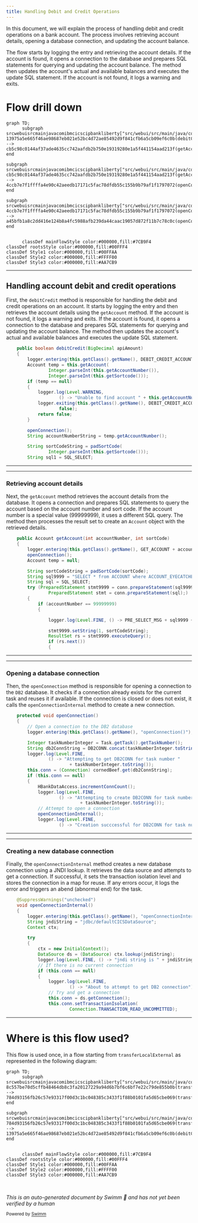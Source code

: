 ```yaml
---
title: Handling Debit and Credit Operations
---
```

In this document, we will explain the process of handling debit and credit operations on a bank account. The process involves retrieving account details, opening a database connection, and updating the account balance.

The flow starts by logging the entry and retrieving the account details. If the account is found, it opens a connection to the database and prepares SQL statements for querying and updating the account balance. The method then updates the account's actual and available balances and executes the update SQL statement. If the account is not found, it logs a warning and exits.

# Flow drill down

```mermaid
graph TD;
      subgraph srcwebuisrcmainjavacomibmcicscipbankliberty["src/webui/src/main/java/com/ibm/cics/cip/bankliberty"]
13975a5e665f46ae98687eb021e52bc4d72ae85492d9f841cfb6a5cb09ef6c0b(debitCredit) --> cb5c98c0144af37ade4635cc742aafdb2b750e19319280e1a5f441154aad213f(getAccount)
end

subgraph srcwebuisrcmainjavacomibmcicscipbankliberty["src/webui/src/main/java/com/ibm/cics/cip/bankliberty"]
cb5c98c0144af37ade4635cc742aafdb2b750e19319280e1a5f441154aad213f(getAccount) --> 4ccb7e7f1ffffa4e90c42aeedb17171c5fac78dfdb55c155b9b79af1f1797072(openConnection)
end

subgraph srcwebuisrcmainjavacomibmcicscipbankliberty["src/webui/src/main/java/com/ibm/cics/cip/bankliberty"]
4ccb7e7f1ffffa4e90c42aeedb17171c5fac78dfdb55c155b9b79af1f1797072(openConnection) --> a45bfb1a8c2dd416e124b8a4fc5988afb239da44caac19057d872f11b7c78c0c(openConnectionInternal)
end


      classDef mainFlowStyle color:#000000,fill:#7CB9F4
classDef rootsStyle color:#000000,fill:#00FFF4
classDef Style1 color:#000000,fill:#00FFAA
classDef Style2 color:#000000,fill:#FFFF00
classDef Style3 color:#000000,fill:#AA7CB9
```

<SwmSnippet path="/src/webui/src/main/java/com/ibm/cics/cip/bankliberty/web/db2/Account.java" line="1000">

---

## Handling account debit and credit operations

First, the <SwmToken path="src/webui/src/main/java/com/ibm/cics/cip/bankliberty/web/db2/Account.java" pos="1000:5:5" line-data="	public boolean debitCredit(BigDecimal apiAmount)">`debitCredit`</SwmToken> method is responsible for handling the debit and credit operations on an account. It starts by logging the entry and then retrieves the account details using the <SwmToken path="src/webui/src/main/java/com/ibm/cics/cip/bankliberty/web/db2/Account.java" pos="1003:9:9" line-data="		Account temp = this.getAccount(">`getAccount`</SwmToken> method. If the account is not found, it logs a warning and exits. If the account is found, it opens a connection to the database and prepares SQL statements for querying and updating the account balance. The method then updates the account's actual and available balances and executes the update SQL statement.

```java
	public boolean debitCredit(BigDecimal apiAmount)
	{
		logger.entering(this.getClass().getName(), DEBIT_CREDIT_ACCOUNT);
		Account temp = this.getAccount(
				Integer.parseInt(this.getAccountNumber()),
				Integer.parseInt(this.getSortcode()));
		if (temp == null)
		{
			logger.log(Level.WARNING,
					() -> "Unable to find account " + this.getAccountNumber());
			logger.exiting(this.getClass().getName(), DEBIT_CREDIT_ACCOUNT,
					false);
			return false;
		}

		openConnection();
		String accountNumberString = temp.getAccountNumber();

		String sortCodeString = padSortCode(
				Integer.parseInt(this.getSortcode()));
		String sql1 = SQL_SELECT;
```

---

</SwmSnippet>

<SwmSnippet path="/src/webui/src/main/java/com/ibm/cics/cip/bankliberty/web/db2/Account.java" line="402">

---

### Retrieving account details

Next, the <SwmToken path="src/webui/src/main/java/com/ibm/cics/cip/bankliberty/web/db2/Account.java" pos="402:5:5" line-data="	public Account getAccount(int accountNumber, int sortCode)">`getAccount`</SwmToken> method retrieves the account details from the database. It opens a connection and prepares SQL statements to query the account based on the account number and sort code. If the account number is a special value (99999999), it uses a different SQL query. The method then processes the result set to create an <SwmToken path="src/webui/src/main/java/com/ibm/cics/cip/bankliberty/web/db2/Account.java" pos="402:3:3" line-data="	public Account getAccount(int accountNumber, int sortCode)">`Account`</SwmToken> object with the retrieved details.

```java
	public Account getAccount(int accountNumber, int sortCode)
	{
		logger.entering(this.getClass().getName(), GET_ACCOUNT + accountNumber);
		openConnection();
		Account temp = null;

		String sortCodeString = padSortCode(sortCode);
		String sql9999 = "SELECT * from ACCOUNT where ACCOUNT_EYECATCHER LIKE 'ACCT' AND ACCOUNT_SORTCODE like ? order by ACCOUNT_NUMBER DESC";
		String sql = SQL_SELECT;
		try (PreparedStatement stmt9999 = conn.prepareStatement(sql9999);
				PreparedStatement stmt = conn.prepareStatement(sql);)
		{
			if (accountNumber == 99999999)
			{

				logger.log(Level.FINE, () -> PRE_SELECT_MSG + sql9999 + ">");

				stmt9999.setString(1, sortCodeString);
				ResultSet rs = stmt9999.executeQuery();
				if (rs.next())
				{
```

---

</SwmSnippet>

<SwmSnippet path="/src/webui/src/main/java/com/ibm/cics/cip/bankliberty/api/json/HBankDataAccess.java" line="69">

---

### Opening a database connection

Then, the <SwmToken path="src/webui/src/main/java/com/ibm/cics/cip/bankliberty/api/json/HBankDataAccess.java" pos="69:5:5" line-data="	protected void openConnection()">`openConnection`</SwmToken> method is responsible for opening a connection to the <SwmToken path="src/webui/src/main/java/com/ibm/cics/cip/bankliberty/api/json/HBankDataAccess.java" pos="71:13:13" line-data="		// Open a connection to the DB2 database">`DB2`</SwmToken> database. It checks if a connection already exists for the current task and reuses it if available. If the connection is closed or does not exist, it calls the <SwmToken path="src/webui/src/main/java/com/ibm/cics/cip/bankliberty/api/json/HBankDataAccess.java" pos="87:1:1" line-data="			openConnectionInternal();">`openConnectionInternal`</SwmToken> method to create a new connection.

```java
	protected void openConnection()
	{
		// Open a connection to the DB2 database
		logger.entering(this.getClass().getName(), "openConnection()");

		Integer taskNumberInteger = Task.getTask().getTaskNumber();
		String db2ConnString = DB2CONN.concat(taskNumberInteger.toString());
		logger.log(Level.FINE,
				() -> "Attempting to get DB2CONN for task number "
						+ taskNumberInteger.toString());
		this.conn = (Connection) cornedBeef.get(db2ConnString);
		if (this.conn == null)
		{
			HBankDataAccess.incrementConnCount();
			logger.log(Level.FINE,
					() -> "Attempting to create DB2CONN for task number "
							+ taskNumberInteger.toString());
			// Attempt to open a connection
			openConnectionInternal();
			logger.log(Level.FINE,
					() -> "Creation succcessful for DB2CONN for task number "
```

---

</SwmSnippet>

<SwmSnippet path="/src/webui/src/main/java/com/ibm/cics/cip/bankliberty/api/json/HBankDataAccess.java" line="162">

---

### Creating a new database connection

Finally, the <SwmToken path="src/webui/src/main/java/com/ibm/cics/cip/bankliberty/api/json/HBankDataAccess.java" pos="163:3:3" line-data="	void openConnectionInternal()">`openConnectionInternal`</SwmToken> method creates a new database connection using a JNDI lookup. It retrieves the data source and attempts to get a connection. If successful, it sets the transaction isolation level and stores the connection in a map for reuse. If any errors occur, it logs the error and triggers an abend (abnormal end) for the task.

```java
	@SuppressWarnings("unchecked")
	void openConnectionInternal()
	{
		logger.entering(this.getClass().getName(), "openConnectionInternal");
		String jndiString = "jdbc/defaultCICSDataSource";
		Context ctx;

		try
		{
			ctx = new InitialContext();
			DataSource ds = (DataSource) ctx.lookup(jndiString);
			logger.log(Level.FINE, () -> "jndi string is " + jndiString);
			// If there is no current connection
			if (this.conn == null)
			{
				logger.log(Level.FINE,
						() -> "About to attempt to get DB2 connection");
				// Try and get a connection
				this.conn = ds.getConnection();
				this.conn.setTransactionIsolation(
						Connection.TRANSACTION_READ_UNCOMMITTED);
```

---

</SwmSnippet>

# Where is this flow used?

This flow is used once, in a flow starting from `transferLocalExternal` as represented in the following diagram:

```mermaid
graph TD;
      subgraph srcwebuisrcmainjavacomibmcicscipbankliberty["src/webui/src/main/java/com/ibm/cics/cip/bankliberty"]
8c557be70d5cffb48464db8c3fa20127229a94d6b7bf6c6bf7e22c79de855b0b(transferLocalExternal):::rootsStyle --> 784d93156fb26c57e93317f00d3c1bc048385c3433f1f88b0101fa5d65cbe069(transferLocalInternal)
end

subgraph srcwebuisrcmainjavacomibmcicscipbankliberty["src/webui/src/main/java/com/ibm/cics/cip/bankliberty"]
784d93156fb26c57e93317f00d3c1bc048385c3433f1f88b0101fa5d65cbe069(transferLocalInternal) --> 13975a5e665f46ae98687eb021e52bc4d72ae85492d9f841cfb6a5cb09ef6c0b(debitCredit)
end


      classDef mainFlowStyle color:#000000,fill:#7CB9F4
classDef rootsStyle color:#000000,fill:#00FFF4
classDef Style1 color:#000000,fill:#00FFAA
classDef Style2 color:#000000,fill:#FFFF00
classDef Style3 color:#000000,fill:#AA7CB9
```

&nbsp;

*This is an auto-generated document by Swimm 🌊 and has not yet been verified by a human*

<SwmMeta version="3.0.0" repo-id="Z2l0aHViJTNBJTNBY2ljcy1iYW5raW5nLXNhbXBsZS1hcHBsaWNhdGlvbi1jYnNhLUlCTS1EZW1vJTNBJTNBU3dpbW0tRGVtbw==" repo-name="cics-banking-sample-application-cbsa-IBM-Demo"><sup>Powered by [Swimm](/)</sup></SwmMeta>
